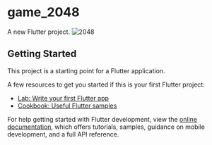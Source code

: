 # game_2048

A new Flutter project.
![2048](https://user-images.githubusercontent.com/55682574/235063564-6d927df7-30cd-422c-b79e-339ec40d626c.png)

## Getting Started

This project is a starting point for a Flutter application.

A few resources to get you started if this is your first Flutter project:

- [Lab: Write your first Flutter app](https://docs.flutter.dev/get-started/codelab)
- [Cookbook: Useful Flutter samples](https://docs.flutter.dev/cookbook)

For help getting started with Flutter development, view the
[online documentation](https://docs.flutter.dev/), which offers tutorials,
samples, guidance on mobile development, and a full API reference.
